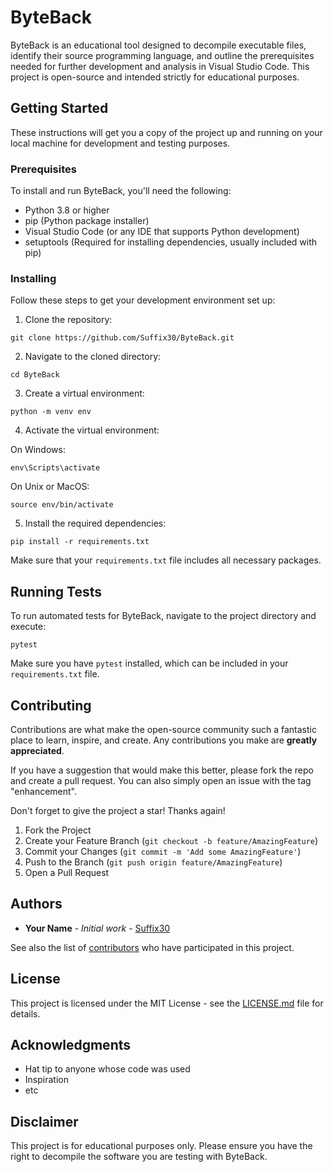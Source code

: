# ByteBack

ByteBack is an educational tool designed to decompile executable files, identify their source programming language, and outline the prerequisites needed for further development and analysis in Visual Studio Code. This project is open-source and intended strictly for educational purposes.

## Getting Started

These instructions will get you a copy of the project up and running on your local machine for development and testing purposes.

### Prerequisites

To install and run ByteBack, you'll need the following:

- Python 3.8 or higher
- pip (Python package installer)
- Visual Studio Code (or any IDE that supports Python development)
- setuptools (Required for installing dependencies, usually included with pip)

### Installing

Follow these steps to get your development environment set up:

1. Clone the repository:
```
git clone https://github.com/Suffix30/ByteBack.git
```

2. Navigate to the cloned directory:
```
cd ByteBack
```

3. Create a virtual environment:
```
python -m venv env
```

4. Activate the virtual environment:

On Windows:
```
env\Scripts\activate
```

On Unix or MacOS:
```
source env/bin/activate
```

5. Install the required dependencies:
```
pip install -r requirements.txt
```

Make sure that your `requirements.txt` file includes all necessary packages.

## Running Tests

To run automated tests for ByteBack, navigate to the project directory and execute:

```
pytest
```

Make sure you have `pytest` installed, which can be included in your `requirements.txt` file.

## Contributing

Contributions are what make the open-source community such a fantastic place to learn, inspire, and create. Any contributions you make are **greatly appreciated**.

If you have a suggestion that would make this better, please fork the repo and create a pull request. You can also simply open an issue with the tag "enhancement".

Don't forget to give the project a star! Thanks again!

1. Fork the Project
2. Create your Feature Branch (`git checkout -b feature/AmazingFeature`)
3. Commit your Changes (`git commit -m 'Add some AmazingFeature'`)
4. Push to the Branch (`git push origin feature/AmazingFeature`)
5. Open a Pull Request

## Authors

* **Your Name** - *Initial work* - [Suffix30](https://github.com/Suffix30)

See also the list of [contributors](https://github.com/Suffix30/ByteBack/contributors) who have participated in this project.

## License

This project is licensed under the MIT License - see the [LICENSE.md](LICENSE.md) file for details.

## Acknowledgments

* Hat tip to anyone whose code was used
* Inspiration
* etc

## Disclaimer

This project is for educational purposes only. Please ensure you have the right to decompile the software you are testing with ByteBack.
